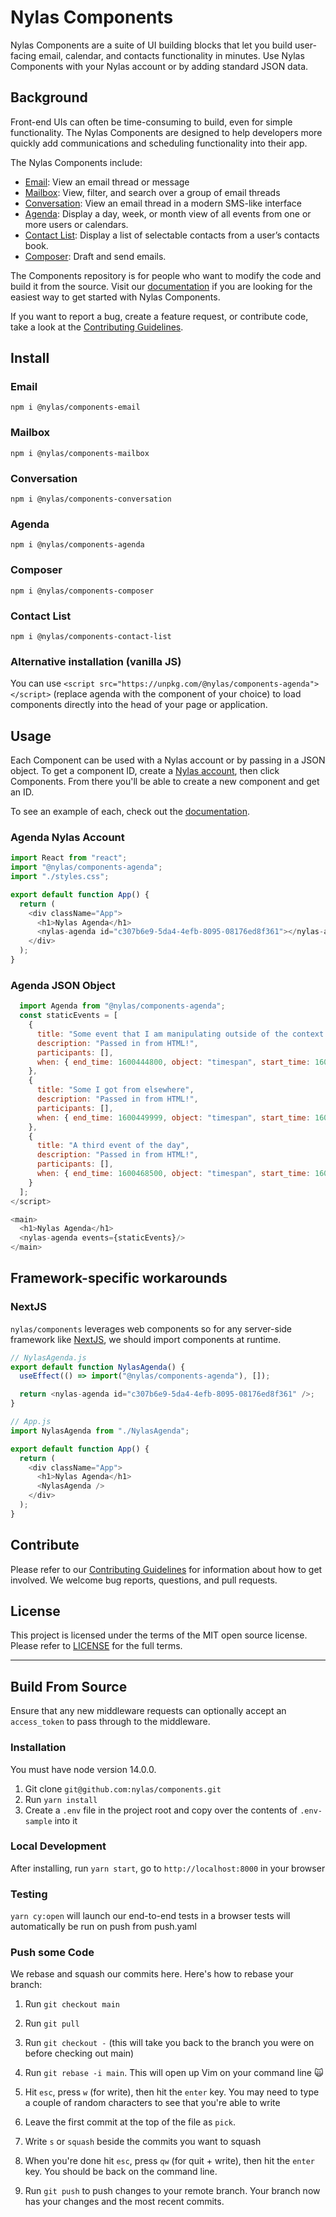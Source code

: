 # Nylas Components

Nylas Components are a suite of UI building blocks that let you build user-facing email, calendar, and contacts functionality in minutes. Use Nylas Components with your Nylas account or by adding standard JSON data.

## Background

Front-end UIs can often be time-consuming to build, even for simple functionality. The Nylas Components are designed to help developers more quickly add communications and scheduling functionality into their app.

The Nylas Components include:

- [Email](./components/email): View an email thread or message
- [Mailbox](./components/mailbox): View, filter, and search over a group of email threads
- [Conversation](./components/conversation): View an email thread in a modern SMS-like interface
- [Agenda](./components/agenda): Display a day, week, or month view of all events from one or more users or calendars.
- [Contact List](./components/contact-list): Display a list of selectable contacts from a user’s contacts book.
- [Composer](./components/composer): Draft and send emails.

The Components repository is for people who want to modify the code and build it from the source. Visit our [documentation](https://developer.nylas.com/docs/user-experience/components/) if you are looking for the easiest way to get started with Nylas Components.

If you want to report a bug, create a feature request, or contribute code, take a look at the [Contributing Guidelines](CONTRIBUTING.md).

## Install

### Email

`npm i @nylas/components-email`

### Mailbox

`npm i @nylas/components-mailbox`

### Conversation

`npm i @nylas/components-conversation`

### Agenda

`npm i @nylas/components-agenda`

### Composer

`npm i @nylas/components-composer`

### Contact List

`npm i @nylas/components-contact-list`

### Alternative installation (vanilla JS)

You can use `<script src="https://unpkg.com/@nylas/components-agenda"></script>` (replace agenda with the component of your choice) to load components directly into the head of your page or application.

## Usage

Each Component can be used with a Nylas account or by passing in a JSON object. To get a component ID, create a [Nylas account](https://dashboard.nylas.com/register), then click Components. From there you'll be able to create a new component and get an ID.

To see an example of each, check out the [documentation](https://developer.nylas.com/docs/user-experience/components/).

### Agenda Nylas Account

```js
import React from "react";
import "@nylas/components-agenda";
import "./styles.css";

export default function App() {
  return (
    <div className="App">
      <h1>Nylas Agenda</h1>
      <nylas-agenda id="c307b6e9-5da4-4efb-8095-08176ed8f361"></nylas-agenda>
    </div>
  );
}
```

### Agenda JSON Object

```js
  import Agenda from "@nylas/components-agenda";
  const staticEvents = [
    {
      title: "Some event that I am manipulating outside of the context of Nylas",
      description: "Passed in from HTML!",
      participants: [],
      when: { end_time: 1600444800, object: "timespan", start_time: 1600438500 }
    },
    {
      title: "Some I got from elsewhere",
      description: "Passed in from HTML!",
      participants: [],
      when: { end_time: 1600449999, object: "timespan", start_time: 1600448500 }
    },
    {
      title: "A third event of the day",
      description: "Passed in from HTML!",
      participants: [],
      when: { end_time: 1600468500, object: "timespan", start_time: 1600458500 }
    }
  ];
</script>

<main>
  <h1>Nylas Agenda</h1>
  <nylas-agenda events={staticEvents}/>
</main>
```

## Framework-specific workarounds

### NextJS

`nylas/components` leverages web components so for any server-side framework like [NextJS](https://nextjs.org/), we should import components at runtime.

```js
// NylasAgenda.js
export default function NylasAgenda() {
  useEffect(() => import("@nylas/components-agenda"), []);

  return <nylas-agenda id="c307b6e9-5da4-4efb-8095-08176ed8f361" />;
}

// App.js
import NylasAgenda from "./NylasAgenda";

export default function App() {
  return (
    <div className="App">
      <h1>Nylas Agenda</h1>
      <NylasAgenda />
    </div>
  );
}
```

## Contribute

Please refer to our [Contributing Guidelines](CONTRIBUTING.md) for information about how to get involved. We welcome bug reports, questions, and pull requests.

## License

This project is licensed under the terms of the MIT open source license. Please refer to [LICENSE](LICENSE) for the full terms.

---

## Build From Source

Ensure that any new middleware requests can optionally accept an `access_token` to pass through to the middleware.

### Installation

You must have node version 14.0.0.

1. Git clone `git@github.com:nylas/components.git`
2. Run `yarn install`
3. Create a `.env` file in the project root and copy over the contents of `.env-sample` into it

### Local Development

After installing, run `yarn start`, go to `http://localhost:8000` in your browser

### Testing

`yarn cy:open` will launch our end-to-end tests in a browser
tests will automatically be run on push from push.yaml

### Push some Code

We rebase and squash our commits here. Here's how to rebase your branch:

1. Run `git checkout main`

2. Run `git pull`

3. Run `git checkout -` (this will take you back to the branch you were on before checking out main)

4. Run `git rebase -i main`. This will open up Vim on your command line 🙀

5. Hit `esc`, press `w` (for write), then hit the `enter` key. You may need to type a couple of random characters to see that you're able to write

6. Leave the first commit at the top of the file as `pick`.

7. Write `s` or `squash` beside the commits you want to squash

8. When you're done hit `esc`, press `qw` (for quit + write), then hit the `enter` key. You should be back on the command line.

9. Run `git push` to push changes to your remote branch. Your branch now has your changes and the most recent commits.
